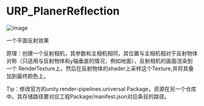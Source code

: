 # URP_PlanerReflection

![image](https://user-images.githubusercontent.com/49144051/132643342-5a9e1278-e1c7-4d08-9fa9-242ad82be6b3.png)

一个平面反射效果

原理：创建一个反射相机，其参数和主相机相同，其位置与主相机相对于反射物体对称（只适用与反射物体和y轴垂直的情况，例如地面），反射相机的画面渲染到一个
RenderTexture上。然后在反射物体的shader上采样这个Texture,并将其叠加到最终颜色上。

Tip：修改官方的unity.render-pipelines.universal Package，资源在另一个仓库中。其存储路径要对应工程Package/manifest.json对应条目的路径。
